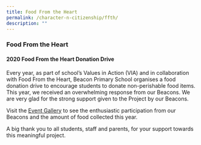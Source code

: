 ```yaml
---
title: Food From the Heart
permalink: /character-n-citizenship/ffth/
description: ""
---
```

### Food From the Heart

#### 2020 Food From the Heart Donation Drive

Every year, as part of school’s Values in Action (VIA) and in collaboration with Food From the Heart, Beacon Primary School organises a food donation drive to encourage students to donate non-perishable food items. This year, we received an overwhelming response from our Beacons. We are very glad for the strong support given to the Project by our Beacons.

Visit the [Event Gallery](/news-and-events/Event-Gallery/2022/) to see the enthusiastic participation from our Beacons and the amount of food collected this year.

A big thank you to all students, staff and parents, for your support towards this meaningful project.
